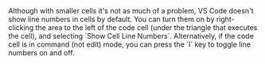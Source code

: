 <div class="alert alert-info">
Although with smaller cells it's not as much of a problem, VS Code doesn't show line numbers in cells by default. You can turn them on by right-clicking the area to the left of the code cell (under the triangle that executes the cell), and selecting `Show Cell Line Numbers`. Alternatively, if the code cell is in command (not edit) mode, you can press the `l` key to toggle line numbers on and off.
</div>